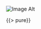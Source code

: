<!DOCTYPE html>
<html>
<head lang="en">
    <meta charset="UTF-8">
    <title></title>
    <link href="/Swashbucklers/book_assets/css/lib/normalize.css" rel="stylesheet">
    <link href="/Swashbucklers/book_assets/css/main.css" rel="stylesheet">
    <link href="/Swashbucklers/book_assets/icons/flaticon.css" rel="stylesheet">
</head>
<body class="markdown-body rulebook">

![Image Alt]($/img/flags/ad.png)

{{> pure}}
</body>
</html>
